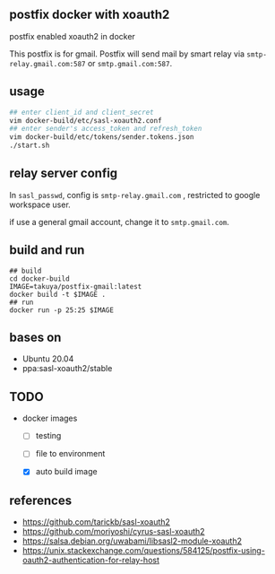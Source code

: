 ## postfix docker with xoauth2

postfix enabled xoauth2 in docker

This postfix is for gmail.
Postfix will send mail by smart relay via `smtp-relay.gmail.com:587` or `smtp.gmail.com:587`.
## usage 

```sh
## enter client_id and client_secret
vim docker-build/etc/sasl-xoauth2.conf
## enter sender's access_token and refresh_token
vim docker-build/etc/tokens/sender.tokens.json
./start.sh
```

## relay server config 

In `sasl_passwd`, config is `smtp-relay.gmail.com` , restricted to google workspace user.

if use a general gmail account, change  it to `smtp.gmail.com`.



## build and run 
```shell
## build
cd docker-build
IMAGE=takuya/postfix-gmail:latest
docker build -t $IMAGE .
## run
docker run -p 25:25 $IMAGE 

```

## bases on 

- Ubuntu 20.04
- ppa:sasl-xoauth2/stable

## TODO

- docker images 
  - [ ] testing
  - [ ] file to environment
  - [x] auto build image


## references 

- https://github.com/tarickb/sasl-xoauth2
- https://github.com/moriyoshi/cyrus-sasl-xoauth2
- https://salsa.debian.org/uwabami/libsasl2-module-xoauth2
- https://unix.stackexchange.com/questions/584125/postfix-using-oauth2-authentication-for-relay-host
